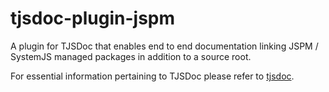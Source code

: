 # tjsdoc-plugin-jspm
A plugin for TJSDoc that enables end to end documentation linking JSPM / SystemJS managed packages in addition to a source root.

For essential information pertaining to TJSDoc please refer to [tjsdoc](https://github.com/typhonjs-node-tjsdoc/tjsdoc).
